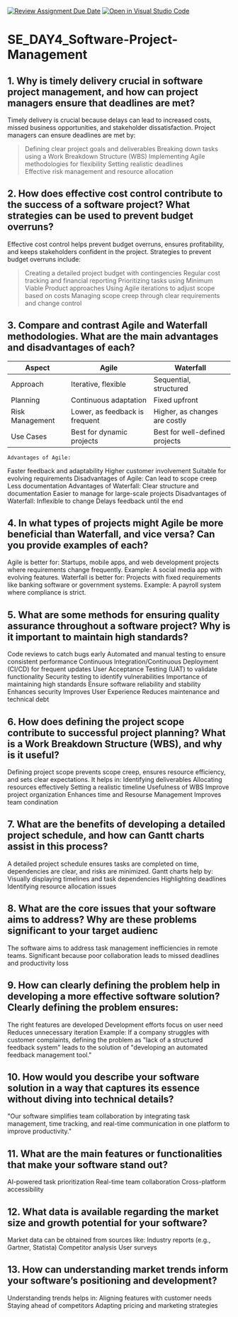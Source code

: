 [![Review Assignment Due Date](https://classroom.github.com/assets/deadline-readme-button-22041afd0340ce965d47ae6ef1cefeee28c7c493a6346c4f15d667ab976d596c.svg)](https://classroom.github.com/a/9pw6JKcu)
[![Open in Visual Studio Code](https://classroom.github.com/assets/open-in-vscode-2e0aaae1b6195c2367325f4f02e2d04e9abb55f0b24a779b69b11b9e10269abc.svg)](https://classroom.github.com/online_ide?assignment_repo_id=18473705&assignment_repo_type=AssignmentRepo)
# SE_DAY4_Software-Project-Management
## 1. Why is timely delivery crucial in software project management, and how can project managers ensure that deadlines are met?
Timely delivery is crucial because delays can lead to increased costs, missed business opportunities, and stakeholder dissatisfaction.
Project managers can ensure deadlines are met by:
>Defining clear project goals and deliverables
>Breaking down tasks using a Work Breakdown Structure (WBS)
>Implementing Agile methodologies for flexibility
>Setting realistic deadlines  
>Effective risk management and resource allocation

## 2. How does effective cost control contribute to the success of a software project? What strategies can be used to prevent budget overruns?
Effective cost control helps prevent budget overruns, ensures profitability, and keeps stakeholders confident in the project. 
Strategies to prevent budget overruns include:
>Creating a detailed project budget with contingencies
>Regular cost tracking and financial reporting
>Prioritizing tasks using Minimum Viable Product approaches
>Using Agile iterations to adjust scope based on costs
>Managing scope creep through clear requirements and change control

## 3. Compare and contrast Agile and Waterfall methodologies. What are the main advantages and disadvantages of each?
|     Aspect      |        Agile                   | Waterfall                      |
|-----------------|--------------------------------|--------------------------------|
| Approach        | Iterative, flexible            | Sequential, structured         |
| Planning        | Continuous adaptation          | Fixed upfront                  |
| Risk Management | Lower, as feedback is frequent | Higher, as changes are costly  |
| Use Cases       | Best for dynamic projects      | Best for well-defined projects |

    Advantages of Agile:
Faster feedback and adaptability
Higher customer involvement
Suitable for evolving requirements
    Disadvantages of Agile:
Can lead to scope creep
Less documentation
    Advantages of Waterfall:
Clear structure and documentation
Easier to manage for large-scale projects
    Disadvantages of Waterfall:
Inflexible to change
Delays feedback until the end

## 4. In what types of projects might Agile be more beneficial than Waterfall, and vice versa? Can you provide examples of each?
Agile is better for: Startups, mobile apps, and web development projects where requirements change frequently. Example: A social media app with evolving features.
Waterfall is better for: Projects with fixed requirements like banking software or government systems. Example: A payroll system where compliance is strict.

## 5. What are some methods for ensuring quality assurance throughout a software project? Why is it important to maintain high standards?
Code reviews to catch bugs early
Automated and manual testing to ensure consistent performance
Continuous Integration/Continuous Deployment (CI/CD) for frequent updates
User Acceptance Testing (UAT) to validate functionality
Security testing to identify vulnerabilities
   Importance of maintaining high standards
Ensure software reliability and stability
Enhances security
Improves User Experience
Reduces maintenance and technical debt

## 6. How does defining the project scope contribute to successful project planning? What is a Work Breakdown Structure (WBS), and why is it useful?
Defining project scope prevents scope creep, ensures resource efficiency, and sets clear expectations. It helps in:
Identifying deliverables
Allocating resources effectively
Setting a realistic timeline
    Usefulness of WBS
Improve project organization
Enhances time and Resourse Management
Improves team condination

## 7. What are the benefits of developing a detailed project schedule, and how can Gantt charts assist in this process?
A detailed project schedule ensures tasks are completed on time, dependencies are clear, and risks are minimized.
Gantt charts help by:
Visually displaying timelines and task dependencies
Highlighting deadlines
Identifying resource allocation issues

## 8. What are the core issues that your software aims to address? Why are these problems significant to your target audienc
The software aims to address task management inefficiencies in remote teams.
Significant because poor collaboration leads to missed deadlines and productivity loss

## 9. How can clearly defining the problem help in developing a more effective software solution?Clearly defining the problem ensures:

The right features are developed
Development efforts focus on user need
Reduces unnecessary iteration
Example: If a company struggles with customer complaints, defining the problem as "lack of a structured feedback system" leads to the solution of "developing an automated feedback management tool."

## 10. How would you describe your software solution in a way that captures its essence without diving into technical details?
"Our software simplifies team collaboration by integrating task management, time tracking, and real-time communication in one platform to improve productivity."

## 11. What are the main features or functionalities that make your software stand out?
AI-powered task prioritization
Real-time team collaboration
Cross-platform accessibility

## 12. What data is available regarding the market size and growth potential for your software?
Market data can be obtained from sources like:
Industry reports (e.g., Gartner, Statista)
Competitor analysis
User surveys

## 13. How can understanding market trends inform your software’s positioning and development?
  Understanding trends helps in:
Aligning features with customer needs
Staying ahead of competitors
Adapting pricing and marketing strategies
